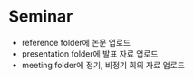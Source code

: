 # Seminar

- reference folder에 논문 업로드
- presentation folder에 발표 자료 업로드
- meeting folder에 정기, 비정기 회의 자료 업로드